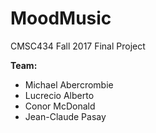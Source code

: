 # MoodMusic
CMSC434 Fall 2017 Final Project

<strong>Team:</strong><ul>
<li>Michael Abercrombie</li>
<li>Lucrecio Alberto</li>
<li>Conor McDonald</li>
<li>Jean-Claude Pasay</li></ul>
